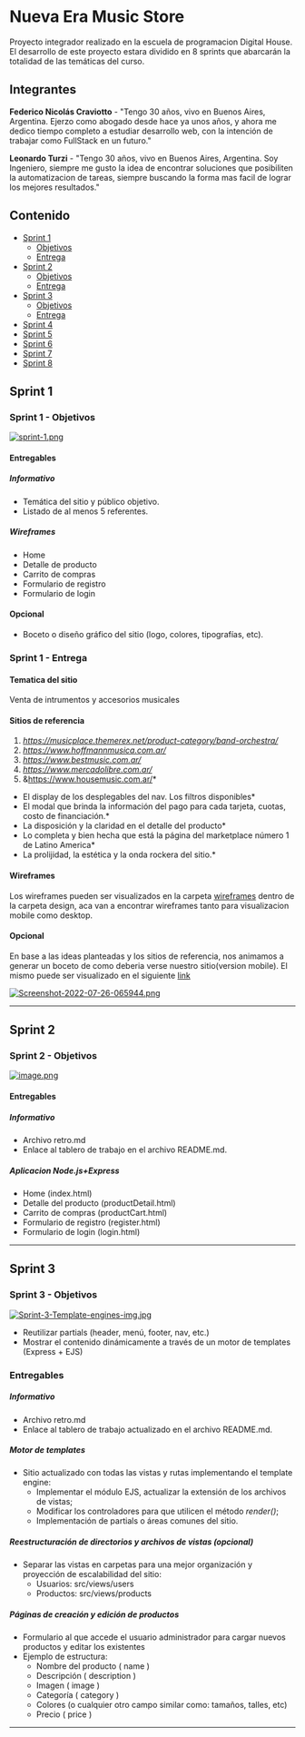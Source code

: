 # Nueva Era Music Store

Proyecto integrador realizado en la escuela de programacion Digital House. El desarrollo de este proyecto estara dividido en 8 sprints que abarcarán la totalidad de las temáticas del curso.

## Integrantes

**Federico Nicolás Craviotto** - "Tengo 30 años, vivo en Buenos Aires, Argentina. Ejerzo como abogado desde hace ya unos años, y ahora me dedico tiempo completo a estudiar desarrollo web, con la intención de trabajar como FullStack en un futuro."

**Leonardo Turzi** - "Tengo 30 años, vivo en Buenos Aires, Argentina. Soy Ingeniero, siempre me gusto la idea de encontrar soluciones que posibiliten la automatizacion de tareas, siempre buscando la forma mas facil de lograr los mejores resultados."

## Contenido

- [Sprint 1](#sprint-1)
  - [Objetivos](#sprint-1---objetivos)
  - [Entrega](#sprint-1---entrega)
- [Sprint 2](#sprint-2)
  - [Objetivos](#sprint-2---objetivos)
  - [Entrega](#sprint-2---entrega)
- [Sprint 3](#sprint-3)
  - [Objetivos](#sprint-3---objetivos)
  - [Entrega](#sprint-3---entrega)
- [Sprint 4](#sprint-4)
- [Sprint 5](#sprint-5)
- [Sprint 6](#sprint-6)
- [Sprint 7](#sprint-7)
- [Sprint 8](#sprint-8)

## Sprint 1

### Sprint 1 - Objetivos

[![sprint-1.png](https://i.postimg.cc/tT8hpXMV/sprint-1.png)](https://postimg.cc/KkrK5yFZ)

#### Entregables

##### Informativo

- Temática del sitio y público objetivo.
- Listado de al menos 5 referentes.

##### Wireframes

- Home
- Detalle de producto
- Carrito de compras
- Formulario de registro
- Formulario de login

#### Opcional

- Boceto o diseño gráfico del sitio (logo, colores, tipografías, etc).

### Sprint 1 - Entrega

#### Tematica del sitio

Venta de intrumentos y accesorios musicales

#### Sitios de referencia

1. *https://musicplace.themerex.net/product-category/band-orchestra/*
2. *https://www.hoffmannmusica.com.ar/*
3. *https://www.bestmusic.com.ar/*
4. *https://www.mercadolibre.com.ar/*
5. &https://www.housemusic.com.ar/*

- El display de los desplegables del nav. Los filtros disponibles\*
- El modal que brinda la información del pago para cada tarjeta, cuotas, costo de financiación.\*
- La disposición y la claridad en el detalle del producto\*
- Lo completa y bien hecha que está la página del marketplace número 1 de Latino America\*
- La prolijidad, la estética y la onda rockera del sitio.\*

#### Wireframes

Los wireframes pueden ser visualizados en la carpeta [wireframes](https://github.com/leoturzi/proyecto_integrador/tree/dev/design/wireframes) dentro de la carpeta design, aca van a encontrar wireframes tanto para visualizacion mobile como desktop.

#### Opcional

En base a las ideas planteadas y los sitios de referencia, nos animamos a generar un boceto de como deberia verse nuestro sitio(version mobile). El mismo puede ser visualizado en el siguiente [link](https://www.figma.com/file/jNu47ClKdRs5qZmaQTREZY/Digital-House?node-id=0%3A1)

[![Screenshot-2022-07-26-065944.png](https://i.postimg.cc/CM7wMS0X/Screenshot-2022-07-26-065944.png)](https://postimg.cc/SjnBD0Jf)

-----------------------------------

## Sprint 2

### Sprint 2 - Objetivos

[![image.png](https://i.postimg.cc/mknRhXf0/image.png)](https://postimg.cc/jnyBFhjX)

#### Entregables

##### Informativo

- Archivo retro.md
- Enlace al tablero de trabajo en el archivo README.md.

##### Aplicacion Node.js+Express

- Home (index.html)
- Detalle del producto (productDetail.html)
- Carrito de compras (productCart.html)
- Formulario de registro (register.html)
- Formulario de login (login.html)

----------------------------------------

## Sprint 3

### Sprint 3 - Objetivos

[![Sprint-3-Template-engines-img.jpg](https://i.postimg.cc/d3bq92Vw/Sprint-3-Template-engines-img.jpg)](https://postimg.cc/1VKhmNFj)

- Reutilizar partials (header, menú, footer, nav, etc.)
- Mostrar el contenido dinámicamente a través de un motor de templates (Express + EJS)

### Entregables

##### Informativo

- Archivo retro.md
- Enlace al tablero de trabajo actualizado en el archivo README.md.

##### Motor de templates

- Sitio actualizado con todas las vistas y rutas implementando el template engine:
  - Implementar el módulo EJS, actualizar la extensión de los archivos de vistas;
  - Modificar los controladores para que utilicen el método *render()*;
  - Implementación de partials o áreas comunes del sitio.

##### Reestructuración de directorios y archivos de vistas (opcional)

- Separar las vistas en carpetas para una mejor organización y proyección de escalabilidad del sitio:
  - Usuarios: src/views/users
  - Productos: src/views/products

##### Páginas de creación y edición de productos

- Formulario al que accede el usuario administrador para cargar nuevos productos y
editar los existentes
- Ejemplo de estructura:
  - Nombre del producto ( name )
  - Descripción ( description )
  - Imagen ( image )
  - Categoría ( category )
  - Colores (o cualquier otro campo similar como: tamaños, talles, etc)
  - Precio ( price )


-------------------